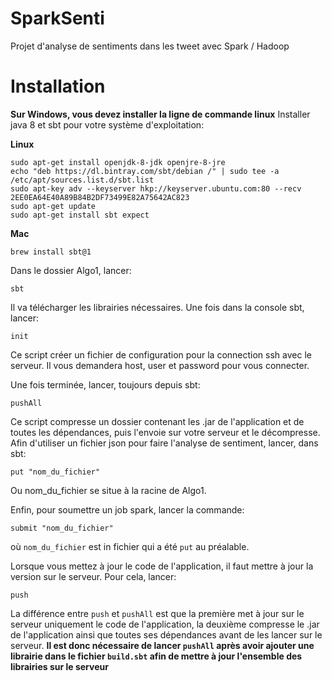 # SparkSenti

Projet d'analyse de sentiments dans les tweet avec Spark / Hadoop

# Installation

**Sur Windows, vous devez installer la ligne de commande linux**
Installer java 8 et sbt pour votre système d'exploitation:

**Linux**
```
sudo apt-get install openjdk-8-jdk openjre-8-jre
echo "deb https://dl.bintray.com/sbt/debian /" | sudo tee -a /etc/apt/sources.list.d/sbt.list
sudo apt-key adv --keyserver hkp://keyserver.ubuntu.com:80 --recv 2EE0EA64E40A89B84B2DF73499E82A75642AC823
sudo apt-get update
sudo apt-get install sbt expect
```

**Mac**
```
brew install sbt@1
```

Dans le dossier Algo1, lancer: 
```
sbt
```

Il va télécharger les librairies nécessaires.
Une fois dans la console sbt, lancer:
```
init
```

Ce script créer un fichier de configuration pour la connection ssh avec le serveur.
Il vous demandera host, user et password pour vous connecter.

Une fois terminée, lancer, toujours depuis sbt:
```
pushAll
```

Ce script compresse un dossier contenant les .jar de l'application et de toutes les dépendances, puis l'envoie sur votre serveur et le décompresse.
Afin d'utiliser un fichier json pour faire l'analyse de sentiment, lancer, dans sbt:
```
put "nom_du_fichier"
```
Ou nom_du_fichier se situe à la racine de Algo1.

Enfin, pour soumettre un job spark, lancer la commande:
```
submit "nom_du_fichier"
```
où `nom_du_fichier` est in fichier qui a été `put` au préalable.

Lorsque vous mettez à jour le code de l'application, il faut mettre à jour la version sur le serveur. Pour cela, lancer:
```
push
```

La différence entre `push` et `pushAll` est que la première met à jour sur le serveur uniquement le code de l'application, la deuxième compresse le .jar de l'application ainsi que toutes ses dépendances avant de les lancer sur le serveur. 
**Il est donc nécessaire de lancer `pushAll` après avoir ajouter une librairie dans le fichier `build.sbt` afin de mettre à jour l'ensemble des librairies sur le serveur**
